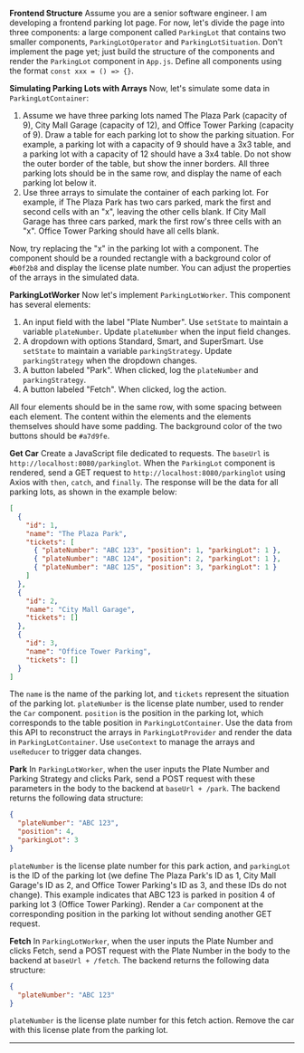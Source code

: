 **Frontend Structure**
Assume you are a senior software engineer. I am developing a frontend parking lot page. For now, let's divide the page into three components: a large component called `ParkingLot` that contains two smaller components, `ParkingLotOperator` and `ParkingLotSituation`. Don't implement the page yet; just build the structure of the components and render the `ParkingLot` component in `App.js`. Define all components using the format `const xxx = () => {}`.

**Simulating Parking Lots with Arrays**
Now, let's simulate some data in `ParkingLotContainer`:
1. Assume we have three parking lots named The Plaza Park (capacity of 9), City Mall Garage (capacity of 12), and Office Tower Parking (capacity of 9). Draw a table for each parking lot to show the parking situation. For example, a parking lot with a capacity of 9 should have a 3x3 table, and a parking lot with a capacity of 12 should have a 3x4 table. Do not show the outer border of the table, but show the inner borders. All three parking lots should be in the same row, and display the name of each parking lot below it.
2. Use three arrays to simulate the container of each parking lot. For example, if The Plaza Park has two cars parked, mark the first and second cells with an "x", leaving the other cells blank. If City Mall Garage has three cars parked, mark the first row's three cells with an "x". Office Tower Parking should have all cells blank.

Now, try replacing the "x" in the parking lot with a component. The component should be a rounded rectangle with a background color of `#b0f2b8` and display the license plate number. You can adjust the properties of the arrays in the simulated data.

**ParkingLotWorker**
Now let's implement `ParkingLotWorker`. This component has several elements:
1. An input field with the label "Plate Number". Use `setState` to maintain a variable `plateNumber`. Update `plateNumber` when the input field changes.
2. A dropdown with options Standard, Smart, and SuperSmart. Use `setState` to maintain a variable `parkingStrategy`. Update `parkingStrategy` when the dropdown changes.
3. A button labeled "Park". When clicked, log the `plateNumber` and `parkingStrategy`.
4. A button labeled "Fetch". When clicked, log the action.

All four elements should be in the same row, with some spacing between each element. The content within the elements and the elements themselves should have some padding. The background color of the two buttons should be `#a7d9fe`.

**Get Car**
Create a JavaScript file dedicated to requests. The `baseUrl` is `http://localhost:8080/parkinglot`. When the `ParkingLot` component is rendered, send a GET request to `http://localhost:8080/parkinglot` using Axios with `then`, `catch`, and `finally`. The response will be the data for all parking lots, as shown in the example below:
```json
[
  {
    "id": 1,
    "name": "The Plaza Park",
    "tickets": [
      { "plateNumber": "ABC 123", "position": 1, "parkingLot": 1 },
      { "plateNumber": "ABC 124", "position": 2, "parkingLot": 1 },
      { "plateNumber": "ABC 125", "position": 3, "parkingLot": 1 }
    ]
  },
  {
    "id": 2,
    "name": "City Mall Garage",
    "tickets": []
  },
  {
    "id": 3,
    "name": "Office Tower Parking",
    "tickets": []
  }
]
```
The `name` is the name of the parking lot, and `tickets` represent the situation of the parking lot. `plateNumber` is the license plate number, used to render the `Car` component. `position` is the position in the parking lot, which corresponds to the table position in `ParkingLotContainer`. Use the data from this API to reconstruct the arrays in `ParkingLotProvider` and render the data in `ParkingLotContainer`. Use `useContext` to manage the arrays and `useReducer` to trigger data changes.

**Park**
In `ParkingLotWorker`, when the user inputs the Plate Number and Parking Strategy and clicks Park, send a POST request with these parameters in the body to the backend at `baseUrl + /park`. The backend returns the following data structure:
```json
{
  "plateNumber": "ABC 123",
  "position": 4,
  "parkingLot": 3
}
```
`plateNumber` is the license plate number for this park action, and `parkingLot` is the ID of the parking lot (we define The Plaza Park's ID as 1, City Mall Garage's ID as 2, and Office Tower Parking's ID as 3, and these IDs do not change). This example indicates that ABC 123 is parked in position 4 of parking lot 3 (Office Tower Parking). Render a `Car` component at the corresponding position in the parking lot without sending another GET request.

**Fetch**
In `ParkingLotWorker`, when the user inputs the Plate Number and clicks Fetch, send a POST request with the Plate Number in the body to the backend at `baseUrl + /fetch`. The backend returns the following data structure:
```json
{
  "plateNumber": "ABC 123"
}
```
`plateNumber` is the license plate number for this fetch action. Remove the car with this license plate from the parking lot.

---
